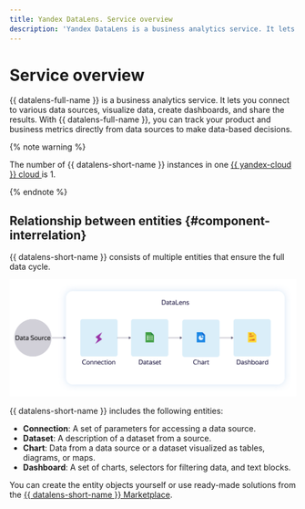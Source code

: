 ```yaml
---
title: Yandex DataLens. Service overview
description: 'Yandex DataLens is a business analytics service. It lets you connect to various data sources, visualize data, create dashboards, and share the results.'
---
```

# Service overview

{{ datalens-full-name }} is a business analytics service. It lets you connect to various data sources, visualize data, create dashboards, and share the results.
With {{ datalens-full-name }}, you can track your product and business metrics directly from data sources to make data-based decisions.

{% note warning %}

The number of {{ datalens-short-name }} instances in one [{{ yandex-cloud }} cloud ](../../resource-manager/concepts/resources-hierarchy.md#cloud) is 1.

{% endnote %}

## Relationship between entities {#component-interrelation}

{{ datalens-short-name }} consists of multiple entities that ensure the full data cycle.

![image](../../_assets/datalens/concepts/datalens.svg)

{{ datalens-short-name }} includes the following entities:

- **Connection**: A set of parameters for accessing a data source.
- **Dataset**: A description of a dataset from a source.
- **Chart**: Data from a data source or a dataset visualized as tables, diagrams, or maps.
- **Dashboard**: A set of charts, selectors for filtering data, and text blocks.

You can create the entity objects yourself or use ready-made solutions from the [{{ datalens-short-name }} Marketplace](marketplace.md).
